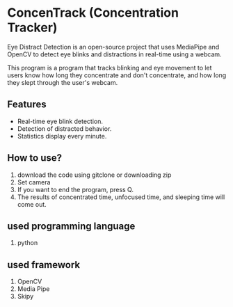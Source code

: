 # ConcenTrack (Concentration Tracker)

Eye Distract Detection is an open-source project that uses MediaPipe and OpenCV to detect eye blinks and distractions in real-time using a webcam.

This program is a program that tracks blinking and eye movement to let users know how long they concentrate and don't concentrate, and how long they slept through the user's webcam.
## Features

- Real-time eye blink detection.
- Detection of distracted behavior.
- Statistics display every minute.

## How to use?
1. download the code using gitclone or downloading zip
2. Set camera
3. If you want to end the program, press Q.
4. The results of concentrated time, unfocused time, and sleeping time will come out.


## used programming language
1. python
   
## used framework
1. OpenCV
2. Media Pipe
3. Skipy
